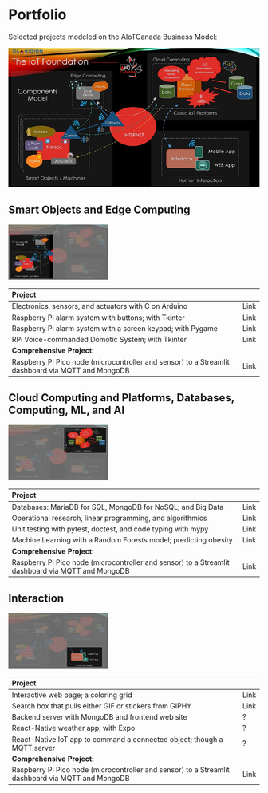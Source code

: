 # Portfolio

Selected projects modeled on the  AIoTCanada Business Model:

<img src="img/model1.jpg" alt="Modèle d'AIoTCanada">

## Smart Objects and Edge Computing

<img src="img/model1a.jpg" alt="Modèle d'AIoTCanada" width="200">

| Project     |      |
|:-----|:-----|
| Electronics, sensors, and actuators with C on Arduino | Link  |
| Raspberry Pi alarm system with buttons; with Tkinter | Link  |
| Raspberry Pi alarm system with a screen keypad; with Pygame | Link  |
| RPi Voice-commanded Domotic System; with Tkinter | Link  |
| **Comprehensive Project:** |       |
| Raspberry Pi Pico node (microcontroller and sensor) to a Streamlit dashboard via MQTT and MongoDB | Link  |

## Cloud Computing and Platforms, Databases, Computing, ML, and AI

<img src="img/model1b.jpg" alt="Modèle d'AIoTCanada" width="200">

| Project     |      |
|:-----|:-----|
| Databases: MariaDB for SQL, MongoDB for NoSQL; and Big Data | Link  |
| Operational research, linear programming, and algorithmics | Link  |
| Unit testing with pytest, doctest, and code typing with mypy | Link  |
| Machine Learning with a Random Forests model; predicting obesity | Link  |
| **Comprehensive Project:** |       |
| Raspberry Pi Pico node (microcontroller and sensor) to a Streamlit dashboard via MQTT and MongoDB | Link  |

## Interaction

<img src="img/model1c.jpg" alt="Modèle d'AIoTCanada" width="200">

| Project     |      |
|:-----|:-----|
| Interactive web page; a coloring grid | Link  |
| Search box that pulls either GIF or stickers from GIPHY | Link  |
| Backend server with MongoDB and frontend web site | ?  |
| React-Native weather app; with Expo | ?  |
| React-Native IoT app to command a connected object; though a MQTT server | ?  |
| **Comprehensive Project:** |       |
| Raspberry Pi Pico node (microcontroller and sensor) to a Streamlit dashboard via MQTT and MongoDB | Link  |
